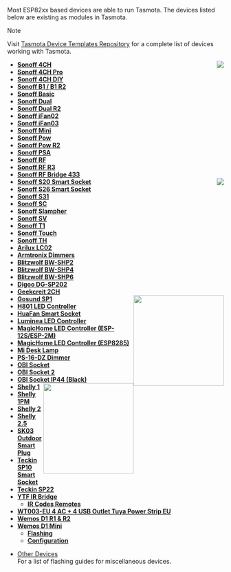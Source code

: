 Most ESP82xx based devices are able to run Tasmota. 
The devices listed below are existing as modules in Tasmota.

> [!NOTE]
> Visit [Tasmota Device Templates Repository](https://blakadder.github.io/templates) for a complete list of devices working with Tasmota.  

- [**Sonoff 4CH**](devices/Sonoff-4CH)<img src="https://user-images.githubusercontent.com/5904370/53279262-400ad680-370f-11e9-8449-742fbfac5908.png" style="float:right"></img>
- [**Sonoff 4CH Pro**](devices/Sonoff-4CH-Pro)
- [**Sonoff 4CH DIY**](devices/Sonoff-4CH-DIY)
- [**Sonoff B1 / B1 R2**](devices/Sonoff-B1)
- [**Sonoff Basic**](devices/Sonoff-Basic)
- [**Sonoff Dual**](devices/sonoff-dual)
- [**Sonoff Dual R2**](devices/Sonoff-Dual-R2)
- [**Sonoff iFan02**](devices/Sonoff-iFan02)
- [**Sonoff iFan03**](devices/Sonoff-iFan03)
- [**Sonoff Mini**](devices/Sonoff-Mini)
- [**Sonoff Pow**](devices/Sonoff-pow)
- [**Sonoff Pow R2**](devices/Sonoff-Pow-R2)
- [**Sonoff PSA**](devices/Sonoff-PSA)
- [**Sonoff RF**](devices/Sonoff-RF)
- [**Sonoff RF R3**](devices/Sonoff-RF-R3)
- [**Sonoff RF Bridge 433**](devices/Sonoff-RF-Bridge-433)
- [**Sonoff S20 Smart Socket**](devices/sonoff-S20)<img src="https://user-images.githubusercontent.com/5904370/53279217-8c561680-370f-11e9-8150-59acedcb8f37.png"  style="float:right"></img> 
- [**Sonoff S26 Smart Socket**](devices/Sonoff-S26-Smart-Socket)
- [**Sonoff S31**](devices/Sonoff-S31)
- [**Sonoff SC**](devices/Sonoff-SC)
- [**Sonoff Slampher**](devices/Sonoff-Slampher)
- [**Sonoff SV**](devices/Sonoff-SV)
- [**Sonoff T1**](devices/Sonoff-T1)
- [**Sonoff Touch**](devices/Sonoff-Touch)
- [**Sonoff TH**](devices/Sonoff-TH)
- [**Arilux LC02**](devices/Arilux-LC02)
- [**Armtronix Dimmers**](devices/Armtronix-Dimmers)
- [**Blitzwolf BW-SHP2**](devices/Blitzwolf-SHP2)
- [**Blitzwolf BW-SHP4**](devices/BlitzWolf-BW-SHP4-(UK-Version))
- [**Blitzwolf BW-SHP6**](devices/Blitzwolf-SHP6)
- [**Digoo DG-SP202**](devices/Digoo-DG-SP202)
- [**Geekcreit 2CH**](devices/Geekcreit-Sonoff-2-Channel-Relay-(AC-85V-250V))
- [**Gosund SP1**](devices/Gosund-SP1)<img src="https://user-images.githubusercontent.com/5904370/53279089-f968ac80-370d-11e9-8464-ce9d1c9c679c.jpg"  style="float:right;width:15em"></img>
- [**H801 LED Controller**](devices/H801)
- [**HuaFan Smart Socket**](devices/HuaFan-Smart-Socket)
- [**Luminea LED Controller**](devices/Luminea-ZX-2844-675-(RGBW-LED-Controller))
- [**MagicHome LED Controller (ESP-12S/ESP-2M)**](devices/MagicHome-LED-strip-controller)
- [**MagicHome LED Controller (ESP8285)**](devices/MagicHome-with-ESP8285)
- [**Mi Desk Lamp**](devices/Xiaomi-Mi-Desk-Lamp)
- [**PS-16-DZ Dimmer**](devices/PS-16-DZ-Dimmer)
- [**OBI Socket**](devices/OBI-Wifi-Socket)
- [**OBI Socket 2**](devices/OBI-Socket-2)
- [**OBI Socket IP44 (Black)**](devices/OBI-WiFi-Socket-IP44)
- [**Shelly 1**](devices/Shelly-1)<img src="https://shelly.cloud/wp-content/uploads/2018/11/shelly1_thumb.png" style="float:right;width:15em"></img>
- [**Shelly 1PM**](devices/Shelly-1PM)
- [**Shelly 2**](devices/Shelly-2)
- [**Shelly 2.5**](devices/Shelly-2.5)
- [**SK03 Outdoor Smart Plug**](devices/SK03-Outdoor-Smart-Plug)
- [**Teckin SP10 Smart Socket**](devices/Teckin-sp10)
- [**Teckin SP22**](devices/Teckin-sp22)
- [**YTF IR Bridge**](devices/YTF-IR-Bridge)
     - [**IR Codes Remotes**](devices/Codes-for-IR-Remotes-(for-YTF-IR-Bridge))
- [**WT003-EU 4 AC + 4 USB Outlet Tuya Power Strip EU**](https://github.com/arendst/Tasmota/pull/4590)
- [**Wemos D1 R1 & R2**](devices/Wemos-D1-R1-&-R2)
- [**Wemos D1 Mini**](devices/Wemos-D1-Mini)
    - [**Flashing**](devices/Wemos-D1-Mini#flashing-wemos-with-tasmota)
    - [**Configuration**](devices/Wemos-D1-Mini#generic-module)

* [Other Devices](devices/Other-Devices)   
For a list of flashing guides for miscellaneous devices.
